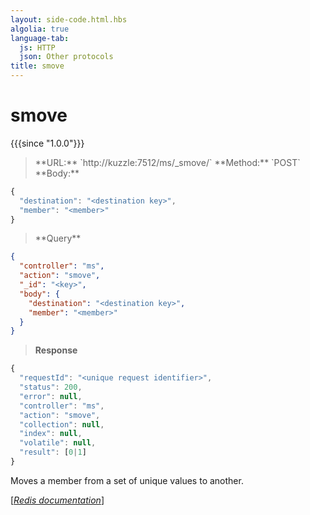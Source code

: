 ```yaml
---
layout: side-code.html.hbs
algolia: true
language-tab:
  js: HTTP
  json: Other protocols
title: smove
---
```


# smove

{{{since "1.0.0"}}}




<blockquote class="js">
<p>
**URL:** `http://kuzzle:7512/ms/_smove/<key>`  
**Method:** `POST`  
**Body:**
</p>
</blockquote>


```js
{
  "destination": "<destination key>",
  "member": "<member>"
}
```



<blockquote class="json">
<p>
**Query**
</p>
</blockquote>


```json
{
  "controller": "ms",
  "action": "smove",
  "_id": "<key>",
  "body": {
    "destination": "<destination key>",
    "member": "<member>"
  }
}
```

>**Response**

```javascript
{
  "requestId": "<unique request identifier>",
  "status": 200,
  "error": null,
  "controller": "ms",
  "action": "smove",
  "collection": null,
  "index": null,
  "volatile": null,
  "result": [0|1]
}
```

Moves a member from a set of unique values to another.

[[_Redis documentation_]](https://redis.io/commands/smove)
